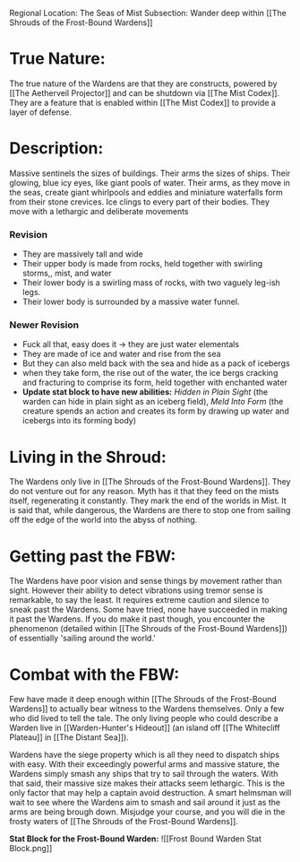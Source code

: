 Regional Location: The Seas of Mist
Subsection: Wander deep within [[The Shrouds of the Frost-Bound Wardens]]
# True Nature:
The true nature of the Wardens are that they are constructs, powered by [[The Aetherveil Projector]] and can be shutdown via [[The Mist Codex]]. They are a feature that is enabled within [[The Mist Codex]] to provide a layer of defense. 
# Description:
Massive sentinels the sizes of buildings. Their arms the sizes of ships. Their glowing, blue icy eyes, like giant pools of water. Their arms, as they move in the seas, create giant whirlpools and eddies and miniature waterfalls form from their stone crevices. Ice clings to every part of their bodies. They move with a lethargic and deliberate movements 
### Revision
- They are massively tall and wide
- Their upper body is made from rocks, held together with swirling storms,, mist, and water
- Their lower body is a swirling mass of rocks, with two vaguely leg-ish legs.
- Their lower body is surrounded by a massive water funnel. 

### Newer Revision
 - Fuck all that, easy does it -> they are just water elementals
 - They are made of ice and water and rise from the sea
 - But they can also meld back with the sea and hide as a pack of icebergs
 - when they take form, the rise out of the water, the ice bergs cracking and fracturing to comprise its form, held together with enchanted water
 - **Update stat block to have new abilities:** *Hidden in Plain Sight* (the warden can hide in plain sight as an iceberg field), *Meld Into Form* (the creature spends an action and creates its form by drawing up water and icebergs into its forming body)
# Living in the Shroud:
The Wardens only live in [[The Shrouds of the Frost-Bound Wardens]]. They do not venture out for any reason. Myth has it that they feed on the mists itself, regenerating it constantly. They mark the end of the worlds in Mist. It is said that, while dangerous, the Wardens are there to stop one from sailing off the edge of the world into the abyss of nothing. 
# Getting past the FBW:
The Wardens have poor vision and sense things by movement rather than sight. However their ability to detect vibrations using tremor sense is remarkable, to say the least. It requires extreme caution and silence to sneak past the Wardens. Some have tried, none have succeeded in making it past the Wardens. If you do make it past though, you encounter the phenomenon (detailed within [[The Shrouds of the Frost-Bound Wardens]]) of essentially 'sailing around the world.'
# Combat with the FBW:
Few have made it deep enough within [[The Shrouds of the Frost-Bound Wardens]] to actually bear witness to the Wardens themselves. Only a few who did lived to tell the tale. The only living people who could describe a Warden live in [[Warden-Hunter's Hideout]] (an island off [[The Whitecliff Plateau]] in [[The Distant Sea]]). 

Wardens have the siege property which is all they need to dispatch ships with easy. With their exceedingly powerful arms and massive stature, the Wardens simply smash any ships that try to sail through the waters. With that said, their massive size makes their attacks seem lethargic. This is the only factor that may help a captain avoid destruction. A smart helmsman will wait to see where the Wardens aim to smash and sail around it just as the arms are being brough down. Misjudge your course, and you will die in the frosty waters of [[The Shrouds of the Frost-Bound Wardens]]. 

**Stat Block for the Frost-Bound Warden:**
![[Frost Bound Warden Stat Block.png]]


